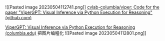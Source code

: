![[Pasted image 20230504112741.png]]
[cvlab-columbia/viper: Code for the paper "ViperGPT: Visual Inference via Python Execution for Reasoning" (github.com)](https://github.com/cvlab-columbia/viper)

[ViperGPT: Visual Inference via Python Execution for Reasoning (columbia.edu)](https://viper.cs.columbia.edu/)
把图片编程化
![[Pasted image 20230504112801.png]]